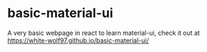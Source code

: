 # basic-material-ui
A very basic webpage in react to learn material-ui, check it out at  https://white-wolf97.github.io/basic-material-ui/
